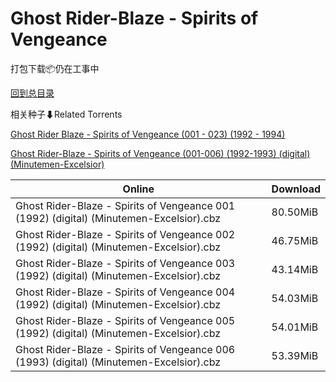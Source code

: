 # Ghost Rider-Blaze - Spirits of Vengeance

打包下载📦仍在工事中

[回到总目录](/Catalogs.md)







相关种子⬇Related Torrents

[Ghost Rider Blaze - Spirits of Vengeance (001 - 023) (1992 - 1994)](https://github.com/alicewish/markdown/blob/master/torrent/Ghost-Rider-Blaze---Spirits-of-Vengeance--001---023---1992---1994.md)

[Ghost Rider-Blaze - Spirits of Vengeance (001-006) (1992-1993) (digital) (Minutemen-Excelsior)](https://github.com/alicewish/markdown/blob/master/torrent/Ghost-Rider-Blaze---Spirits-of-Vengeance--001-006---1992-1993---digital---Minutemen-Excelsior.md)

Online | Download
--- | ---
Ghost Rider-Blaze - Spirits of Vengeance 001 (1992) (digital) (Minutemen-Excelsior).cbz | 80.50MiB
Ghost Rider-Blaze - Spirits of Vengeance 002 (1992) (digital) (Minutemen-Excelsior).cbz | 46.75MiB
Ghost Rider-Blaze - Spirits of Vengeance 003 (1992) (digital) (Minutemen-Excelsior).cbz | 43.14MiB
Ghost Rider-Blaze - Spirits of Vengeance 004 (1992) (digital) (Minutemen-Excelsior).cbz | 54.03MiB
Ghost Rider-Blaze - Spirits of Vengeance 005 (1992) (digital) (Minutemen-Excelsior).cbz | 54.01MiB
Ghost Rider-Blaze - Spirits of Vengeance 006 (1993) (digital) (Minutemen-Excelsior).cbz | 53.39MiB